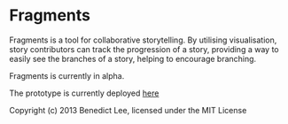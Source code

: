 # Fragments

Fragments is a tool for collaborative storytelling. By utilising visualisation, story contributors can track the
progression of a story, providing a way to easily see the branches of a story, helping to encourage branching.

Fragments is currently in alpha.

The prototype is currently deployed [here](http://limitless-cliffs-8166.herokuapp.com/)

Copyright (c) 2013 Benedict Lee, licensed under the MIT License